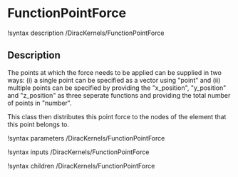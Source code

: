 # FunctionPointForce

!syntax description /DiracKernels/FunctionPointForce

## Description

The points at which the force needs to be applied can be supplied in two ways: (i) a single point can be specified as a vector using "point" and (ii) multiple points can be specified by providing the "x_position", "y_position" and "z_position" as three seperate functions and providing the total number of points in "number".

This class then distributes this point force to the nodes of the element that this point belongs to.

!syntax parameters /DiracKernels/FunctionPointForce

!syntax inputs /DiracKernels/FunctionPointForce

!syntax children /DiracKernels/FunctionPointForce

